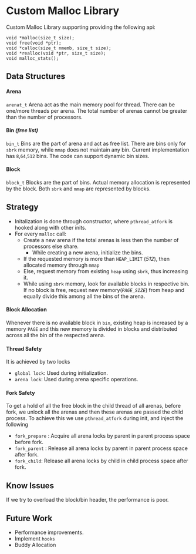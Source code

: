 # Custom Malloc Library

Custom Malloc Library supporting providing the following api:

```
void *malloc(size_t size);
void free(void *ptr);
void *calloc(size_t nmemb, size_t size);
void *realloc(void *ptr, size_t size);
void malloc_stats();
```



## Data Structures

#### Arena 
`arenat_t` 
Arena act as the main memory pool for thread. There can be one/more threads per arena. The total number of arenas cannot be greater than the number of processors.


#### Bin *(free list)*
`bin_t`
Bins are the part of arena and act as free list. There are bins only for `sbrk` memory, while `mmap` does not maintain any bin. Current implementation has `8`,`64`,`512` bins. The code can support dynamic bin sizes.

#### Block
`block_t`
Blocks are the part of bins. Actual memory allocation is represented by the block. Both `sbrk` and `mmap` are represented by blocks.

## Strategy

- Initalization is done through constructor, where `pthread_atfork` is hooked along with other inits.
- For every `malloc` call:
    - Create a new arena if the total arenas is less then the number of processors else share.
        - While creating a new arena, initialize the bins.
    - If the requested memory is more than `HEAP_LIMIT` (*512*), then allocated memory through `mmap`
    - Else, request memory from existing `heap` using `sbrk`, thus increasing it.
    - While using `sbrk` memory, look for available blocks in respective bin. If no block is free, request new memory(*`PAGE_SIZE`*) from heap and equally divide this among all the bins of the arena.
    

#### Block Allocation
Whenever there is no available block in `bin`, existing heap is increased by a memory `PAGE` and this new memory is divided in blocks and distributed across all the bin of the respected arena.

#### Thread Safety

It is achieved by two locks

- `global lock`: Used during initialization.
- `arena lock`: Used during arena specific operations.

#### Fork Safety
To get a hold of all the free block in the child thread of all arenas, before fork, we unlock all the arenas and then these arenas are passed the child process. To achieve this we use `pthread_atfork` during init, and inject the following
   
- `fork_prepare` : Acquire all arena locks by parent in parent process space before fork.
- `fork_parent` : Release all arena locks by parent in parent process space after fork.
- `fork_child`: Release all arena locks by child in child process space after fork.




## Know Issues

If we try to overload the block/bin header, the performance is poor. 

## Future Work

- Performance improvements. 
- Implement `hooks`
- Buddy Allocation
